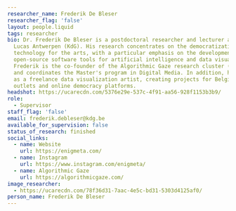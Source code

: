 ```yaml
---
researcher_name: Frederik De Bleser
researcher_flag: 'false'
layout: people.liquid
tags: researcher
bio: Dr. Frederik De Bleser is a postdoctoral researcher and lecturer at Sint
  Lucas Antwerpen (KdG). His research concentrates on the democratization of
  technology for the arts, with a particular emphasis on the development of
  open-source software tools for artificial intelligence and data visualization.
  Frederik is the co-founder of the Algorithmic Gaze research cluster (SLARG)
  and coordinates the Master's program in Digital Media. In addition, he works
  as a freelance data visualization artist, creating projects for Belgian news
  outlets and online democracy platforms.
headshot: https://ucarecdn.com/5376e29e-537c-4f91-aa56-928f1153b3b9/
role:
  - Supervisor
staff_flag: 'false'
email: frederik.debleser@kdg.be
available_for_supervision: false
status_of_research: finished
social_links:
  - name: Website
    url: https://enigmeta.com/
  - name: Instagram
    url: https://www.instagram.com/enigmeta/
  - name: Algorithmic Gaze
    url: https://algorithmicgaze.com/
image_researcher:
  - https://ucarecdn.com/78f36d31-7aac-4e5c-bd31-5303d4125af0/
person_name: Frederik De Bleser
---
```

